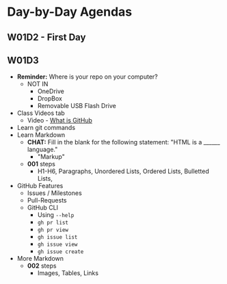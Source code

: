 # Day-by-Day Agendas

## W01D2 - First Day

## W01D3

- **Reminder:** Where is your repo on your computer?
  - NOT IN
    - OneDrive
    - DropBox
    - Removable USB Flash Drive
- Class Videos tab
  - Video - [What is GitHub](https://youtu.be/w3jLJU7DT5E)
- Learn git commands
- Learn Markdown
  - **CHAT:** Fill in the blank for the following statement: "HTML is a ______ language."
    - "Markup"
  - **001** steps
    - H1-H6, Paragraphs, Unordered Lists, Ordered Lists, Bulletted Lists, 
- GitHub Features
  - Issues / Milestones
  - Pull-Requests
  - GitHub CLI
    - Using `--help`
    - `gh pr list`
    - `gh pr view`
    - `gh issue list`
    - `gh issue view`
    - `gh issue create`
- More Markdown
  - **002** steps
    - Images, Tables, Links
